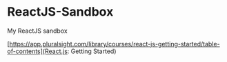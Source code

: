 # ReactJS-Sandbox

My ReactJS sandbox

[https://app.pluralsight.com/library/courses/react-js-getting-started/table-of-contents](React.js: Getting Started)

